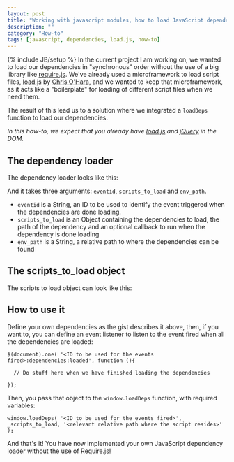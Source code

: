 ```yaml
---
layout: post
title: "Working with javascript modules, how to load JavaScript dependencies without require.js"
description: ""
category: "How-to"
tags: [javascript, dependencies, load.js, how-to]
---
```

{% include JB/setup %}
In the current project I am working on, we wanted to load our dependencies in "synchronous" order without the use of a big library like [require.js](http://requirejs.org/).
We've already used a microframework to load script files, [load.js](https://github.com/chriso/load.js) by [Chris O'Hara](https://github.com/chriso), and we wanted to
keep that microframework, as it acts like a "boilerplate" for loading of different script files when we need them.

The result of this lead us to a solution where we integrated a `loadDeps` function to load our dependencies.

_In this how-to, we expect that you already have [load.js](https://github.com/chriso/load.js) and [jQuery](http://jquery.com) in the DOM._

## The dependency loader

The dependency loader looks like this:

<script src="https://gist.github.com/phun-ky/f5b297ff1ffa767414e7.js"></script>

And it takes three arguments: `eventid`, `scripts_to_load` and `env_path`.

* `eventid` is a String, an ID to be used to identify the event triggered when the dependencies are done loading.
* `scripts_to_load` is an Object containing the dependencies to load, the path of the dependency and an optional callback to run when the dependency is done loading
* `env_path` is a String, a relative path to where the dependencies can be found

## The scripts_to_load object

The scripts to load object can look like this:

<script src="https://gist.github.com/phun-ky/46d49683e9f9aa98ddec.js"></script>

## How to use it

Define your own dependencies as the gist describes it above, then, if you want to, you can define an event listener to listen
to the event fired when all the dependencies are loaded:

    $(document).one( '<ID to be used for the events fired>:dependencies:loaded', function (){
     
      // Do stuff here when we have finished loading the dependencies
     
    });

Then, you pass that object to the `window.loadDeps` function, with required variables:

    window.loadDeps( '<ID to be used for the events fired>', _scripts_to_load, '<relevant relative path where the script resides>' );

And that's it! You have now implemented your own JavaScript dependency loader without the use of Require.js!